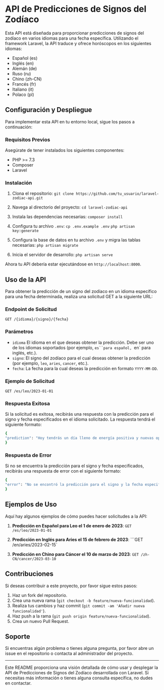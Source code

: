 # API de Predicciones de Signos del Zodíaco

Esta API está diseñada para proporcionar predicciones de signos del zodíaco en varios idiomas para una fecha específica. Utilizando el framework Laravel, la API traduce y ofrece horóscopos en los siguientes idiomas:

- Español (es)
- Inglés (en)
- Alemán (de)
- Ruso (ru)
- Chino (zh-CN)
- Francés (fr)
- Italiano (it)
- Polaco (pl)

## Configuración y Despliegue

Para implementar esta API en tu entorno local, sigue los pasos a continuación:

### Requisitos Previos

Asegúrate de tener instalados los siguientes componentes:

- PHP >= 7.3
- Composer
- Laravel

### Instalación

1. Clona el repositorio:
   `git clone https://github.com/tu_usuario/laravel-zodiac-api.git`

2. Navega al directorio del proyecto:
   `cd laravel-zodiac-api`

3. Instala las dependencias necesarias:
   `composer install`

4. Configura tu archivo `.env`:
   `cp .env.example .env`
   `php artisan key:generate`

5. Configura la base de datos en tu archivo `.env` y migra las tablas necesarias:
   `php artisan migrate`

6. Inicia el servidor de desarrollo:
   `php artisan serve`

Ahora tu API debería estar ejecutándose en `http://localhost:8000`.

## Uso de la API

Para obtener la predicción de un signo del zodíaco en un idioma específico para una fecha determinada, realiza una solicitud GET a la siguiente URL:

### Endpoint de Solicitud

`GET /{idioma}/{signo}/{fecha}`

### Parámetros

- `idioma` El idioma en el que deseas obtener la predicción. Debe ser uno de los idiomas soportados (por ejemplo, ` es``para español,  `en` para inglés, etc.).
- `signo`: El signo del zodíaco para el cual deseas obtener la predicción (por ejemplo, `leo`, `aries`, `cancer`, etc.).
- `fecha`: La fecha para la cual deseas la predicción en formato `YYYY-MM-DD`.

### Ejemplo de Solicitud

`GET /es/leo/2023-01-01`

### Respuesta Exitosa

Si la solicitud es exitosa, recibirás una respuesta con la predicción para el signo y fecha especificados en el idioma solicitado. La respuesta tendrá el siguiente formato:

```bash
{
"prediction": "Hoy tendrás un día lleno de energía positiva y nuevas oportunidades. Es un buen momento para..."
}
```

### Respuesta de Error

Si no se encuentra la predicción para el signo y fecha especificados, recibirás una respuesta de error con el siguiente formato:

```bash
{
"error": "No se encontró la predicción para el signo y la fecha especificados."
}
```

## Ejemplos de Uso

Aquí hay algunos ejemplos de cómo puedes hacer solicitudes a la API:

1. **Predicción en Español para Leo el 1 de enero de 2023**:
   `GET /es/leo/2023-01-01`

2. **Predicción en Inglés para Aries el 15 de febrero de 2023**:
   ```GET /en/aries/2023-02-15`

3. **Predicción en Chino para Cáncer el 10 de marzo de 2023**:
   `GET /zh-CN/cancer/2023-03-10`

## Contribuciones

Si deseas contribuir a este proyecto, por favor sigue estos pasos:

1. Haz un fork del repositorio.
2. Crea una nueva rama (`git checkout -b feature/nueva-funcionalidad`).
3. Realiza tus cambios y haz commit (`git commit -am 'Añadir nueva funcionalidad'`).
4. Haz push a la rama (`git push origin feature/nueva-funcionalidad`).
5. Crea un nuevo Pull Request.

## Soporte

Si encuentras algún problema o tienes alguna pregunta, por favor abre un issue en el repositorio o contacta al administrador del proyecto.

---

Este README proporciona una visión detallada de cómo usar y desplegar la API de Predicciones de Signos del Zodíaco desarrollada con Laravel. Si necesitas más información o tienes alguna consulta específica, no dudes en contactar.
